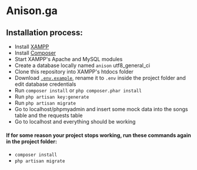 # Anison.ga

## Installation process:
- Install [XAMPP](https://www.apachefriends.org/download.html)
- Install [Composer](https://getcomposer.org/download/)
- Start XAMPP's Apache and MySQL modules
- Create a database locally named `anison` utf8_general_ci 
- Clone this repository into XAMPP's htdocs folder
- Download [`.env.example`](https://github.com/laravel/laravel/blob/master/.env.example), rename it to `.env` inside the project folder and edit database credentials
- Run `composer install` or `php composer.phar install`
- Run `php artisan key:generate` 
- Run `php artisan migrate`
- Go to localhost/phpmyadmin and insert some mock data into the songs table and the requests table
- Go to localhost and everything should be working

#### If for some reason your project stops working, run these commands again in the project folder:
- `composer install`
- `php artisan migrate`